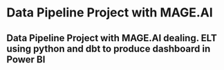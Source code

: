 # Data Pipeline Project with MAGE.AI

## Data Pipeline Project with MAGE.AI dealing. ELT using python and dbt to produce dashboard in Power BI
